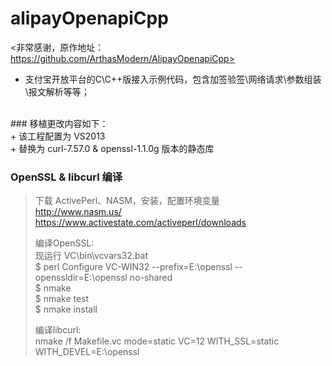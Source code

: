 # alipayOpenapiCpp
&lt;非常感谢，原作地址：https://github.com/ArthasModern/AlipayOpenapiCpp>
<br />
+ 支付宝开放平台的C\C++版接入示例代码，包含加签验签\网络请求\参数组装\报文解析等等；<br />

<br />
### 移植更改内容如下：<br />
+ 该工程配置为 VS2013<br />
+ 替换为 curl-7.57.0 & openssl-1.1.0g 版本的静态库<br />

### OpenSSL & libcurl 编译
> 下载 ActivePerl、NASM，安装，配置环境变量<br />
> http://www.nasm.us/<br />
> https://www.activestate.com/activeperl/downloads<br />
> 
> 编译OpenSSL:<br />
> 现运行 VC\bin\vcvars32.bat<br />
> $ perl Configure VC-WIN32 --prefix=E:\openssl --openssldir=E:\openssl no-shared<br />
> $ nmake<br />
> $ nmake test<br />
> $ nmake install<br />
> 
> 编译libcurl:<br />
> nmake /f Makefile.vc mode=static VC=12 WITH_SSL=static WITH_DEVEL=E:\openssl<br />
